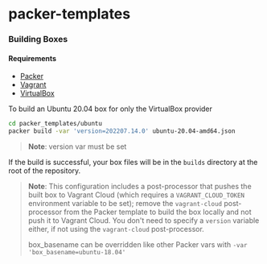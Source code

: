 # packer-templates

### Building Boxes

#### Requirements

- [Packer](https://www.packer.io/)
- [Vagrant](https://www.vagrantup.com/)
- [VirtualBox](https://www.virtualbox.org/)

To build an Ubuntu 20.04 box for only the VirtualBox provider

```bash
cd packer_templates/ubuntu
packer build -var 'version=202207.14.0' ubuntu-20.04-amd64.json
```

> **Note**: version var must be set

If the build is successful, your box files will be in the `builds` directory at the root of the repository.

> **Note**: This configuration includes a post-processor that pushes the built box to Vagrant Cloud (which requires a `VAGRANT_CLOUD_TOKEN` environment variable to be set); remove the `vagrant-cloud` post-processor from the Packer template to build the box locally and not push it to Vagrant Cloud. You don't need to specify a `version` variable either, if not using the `vagrant-cloud` post-processor.
>
> box_basename can be overridden like other Packer vars with `-var 'box_basename=ubuntu-18.04'`
